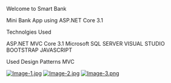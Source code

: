 Welcome to Smart Bank

Mini Bank App using ASP.NET Core 3.1

Technolgies Used

ASP.NET MVC Core 3.1
Microsoft SQL SERVER 
VISUAL STUDIO
BOOTSTRAP 
JAVASCRIPT

Used Design Patterns
MVC


[![Image-1.jpg](https://i.postimg.cc/4yrwLTYX/Image-1.jpg)](https://postimg.cc/jn4z2m61)
[![Image-2.jpg](https://i.postimg.cc/44L3Kx9D/Image-2.jpg)](https://postimg.cc/vDnykMXh)
[![Image-3.png](https://i.postimg.cc/wxyBmdQ3/Image-3.png)](https://postimg.cc/QVDD2wPr)
